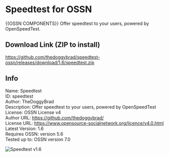 # Speedtest for OSSN
{{OSSN COMPONENTS}} Offer speedtest to your users, powered by OpenSpeedTest.

## Download Link (ZIP to install)
https://github.com/thedoggybrad/speedtest-ossn/releases/download/1.6/speedtest.zip

## Info
Name: Speedtest
<br>
ID: speedtest
<br>
Author: TheDoggyBrad
<br>
Description: Offer speedtest to your users, powered by OpenSpeedTest
<br>
License: OSSN License v4
<br>
Author URL: https://github.com/thedoggybrad/
<br>
License URL: https://www.opensource-socialnetwork.org/licence/v4.0.html
<br>
Latest Version: 1.6
<br>
Requires OSSN: version 5.6
<br>
Tested up to: OSSN version 7.0


![Speedtest v1.6](https://picallow.com/wp-content/uploads/2023/05/2023-05-27_647184436eb50_screencap.png)
